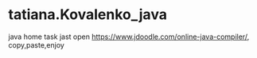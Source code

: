 # tatiana.Kovalenko_java
java home task
jast open https://www.jdoodle.com/online-java-compiler/, copy,paste,enjoy

